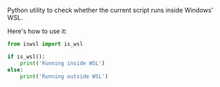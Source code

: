 Python utility to check whether the current script runs inside Windows' WSL.

Here's how to use it:

```python
from iswsl import is_wsl

if is_wsl():
    print('Running inside WSL')
else:
    print('Running outside WSL')

```